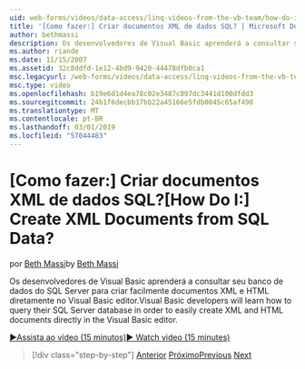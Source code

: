 ```yaml
---
uid: web-forms/videos/data-access/linq-videos-from-the-vb-team/how-do-i-create-xml-documents-from-sql-data
title: '[Como fazer:] Criar documentos XML de dados SQL? | Microsoft Docs'
author: bethmassi
description: Os desenvolvedores de Visual Basic aprenderá a consultar seu banco de dados do SQL Server para criar facilmente documentos XML e HTML diretamente no Editor do Visual Basic...
ms.author: riande
ms.date: 11/15/2007
ms.assetid: 32c8ddfd-1e12-4bd9-9420-44478dfb0ca1
msc.legacyurl: /web-forms/videos/data-access/linq-videos-from-the-vb-team/how-do-i-create-xml-documents-from-sql-data
msc.type: video
ms.openlocfilehash: b19e6d1d4ea78c02e3487c897dc3441d100dfdd3
ms.sourcegitcommit: 24b1f6decbb17bb22a45166e5fdb0845c65af498
ms.translationtype: MT
ms.contentlocale: pt-BR
ms.lasthandoff: 03/01/2019
ms.locfileid: "57044483"
---
```

<a name="how-do-i-create-xml-documents-from-sql-data"></a><span data-ttu-id="781f4-104">[Como fazer:] Criar documentos XML de dados SQL?</span><span class="sxs-lookup"><span data-stu-id="781f4-104">[How Do I:] Create XML Documents from SQL Data?</span></span>
====================
<span data-ttu-id="781f4-105">por [Beth Massi](https://github.com/bethmassi)</span><span class="sxs-lookup"><span data-stu-id="781f4-105">by [Beth Massi](https://github.com/bethmassi)</span></span>

<span data-ttu-id="781f4-106">Os desenvolvedores de Visual Basic aprenderá a consultar seu banco de dados do SQL Server para criar facilmente documentos XML e HTML diretamente no Visual Basic editor.</span><span class="sxs-lookup"><span data-stu-id="781f4-106">Visual Basic developers will learn how to query their SQL Server database in order to easily create XML and HTML documents directly in the Visual Basic editor.</span></span>

[<span data-ttu-id="781f4-107">&#9654;Assista ao vídeo (15 minutos)</span><span class="sxs-lookup"><span data-stu-id="781f4-107">&#9654; Watch video (15 minutes)</span></span>](https://channel9.msdn.com/Blogs/ASP-NET-Site-Videos/how-do-i-create-xml-documents-from-sql-data)

> [!div class="step-by-step"]
> <span data-ttu-id="781f4-108">[Anterior](how-do-i-enable-xml-intellisense-and-use-xml-namespaces.md)
> [Próximo](how-do-i-create-excel-spreadsheets-using-linq-to-xml.md)</span><span class="sxs-lookup"><span data-stu-id="781f4-108">[Previous](how-do-i-enable-xml-intellisense-and-use-xml-namespaces.md)
[Next](how-do-i-create-excel-spreadsheets-using-linq-to-xml.md)</span></span>
